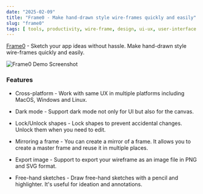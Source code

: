 ```yaml
---
date: "2025-02-09"
title: "Frame0 - Make hand-drawn style wire-frames quickly and easily"
slug: "frame0"
tags: [ tools, productivity, wire-frame, design, ui-ux, user-interface ]
---
```




[Frame0][1] - Sketch your app ideas without hassle. Make hand-drawn style wire-frames quickly and easily.

![Frame0 Demo Screenshot][2]

### Features
* Cross-platform - Work with same UX in multiple platforms including MacOS, Windows and Linux.
* Dark mode - Support dark mode not only for UI but also for the canvas.
* Lock/Unlock shapes - Lock shapes to prevent accidental changes. Unlock them when you need to edit.
* Mirroring a frame - You can create a mirror of a frame. It allows you to create a master frame and reuse it in multiple places.
* Export image - Support to export your wireframe as an image file in PNG and SVG format.
* Free-hand sketches - Draw free-hand sketches with a pencil and highlighter. It's useful for ideation and annotations.



   [1]: https://frame0.app
   [2]: https://frame0.app/images/hero.png
